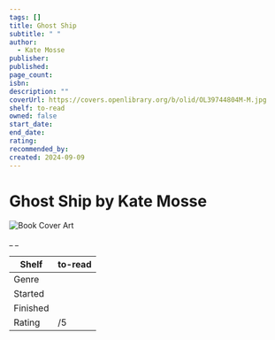 ```yaml
---
tags: []
title: Ghost Ship
subtitle: " "
author:
  - Kate Mosse
publisher: 
published: 
page_count: 
isbn: 
description: ""
coverUrl: https://covers.openlibrary.org/b/olid/OL39744804M-M.jpg
shelf: to-read
owned: false
start_date: 
end_date: 
rating: 
recommended_by: 
created: 2024-09-09
---
```


# Ghost Ship by Kate Mosse

![Book Cover Art](https://covers.openlibrary.org/b/olid/OL39744804M-M.jpg)

_ _

| Shelf | to-read |
| --- | --- |
| Genre |  |
| Started |  |
| Finished |  |
| Rating | /5 |


